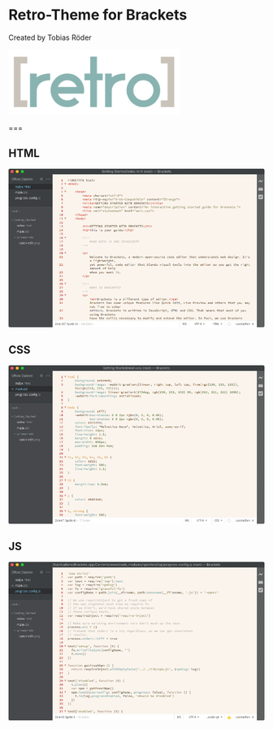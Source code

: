 Retro-Theme for Brackets
========================

Created by Tobias Röder
<p>
  <img width="337.03703703704" height="130" src="https://github.com/tobiasroeder/Retro-Theme/blob/master/imgs/logo.png">
</p>

===

## HTML
![HTML Screenshot](https://github.com/tobiasroeder/Retro-Theme/blob/master/imgs/html.png)

## CSS
![CSS Screenshot](https://github.com/tobiasroeder/Retro-Theme/blob/master/imgs/css.png)

## JS
![JS Screenshot](https://github.com/tobiasroeder/Retro-Theme/blob/master/imgs/js.png)
